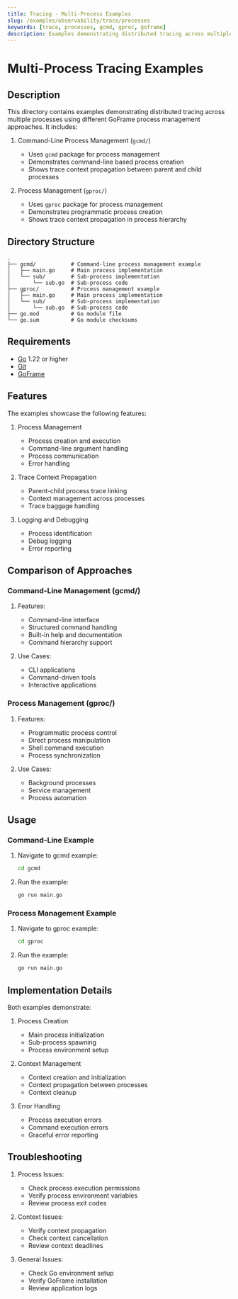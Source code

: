 ```yaml
---
title: Tracing - Multi-Process Examples
slug: /examples/observability/trace/processes
keywords: [trace, processes, gcmd, gproc, goframe]
description: Examples demonstrating distributed tracing across multiple processes using different GoFrame process management approaches
---
```


# Multi-Process Tracing Examples

## Description

This directory contains examples demonstrating distributed tracing across multiple processes using different GoFrame process management approaches. It includes:

1. Command-Line Process Management (`gcmd/`)
   - Uses `gcmd` package for process management
   - Demonstrates command-line based process creation
   - Shows trace context propagation between parent and child processes

2. Process Management (`gproc/`)
   - Uses `gproc` package for process management
   - Demonstrates programmatic process creation
   - Shows trace context propagation in process hierarchy

## Directory Structure

```
.
├── gcmd/           # Command-line process management example
│   ├── main.go     # Main process implementation
│   └── sub/        # Sub-process implementation
│       └── sub.go  # Sub-process code
├── gproc/          # Process management example
│   ├── main.go     # Main process implementation
│   └── sub/        # Sub-process implementation
│       └── sub.go  # Sub-process code
├── go.mod          # Go module file
└── go.sum          # Go module checksums
```

## Requirements

- [Go](https://golang.org/dl/) 1.22 or higher
- [Git](https://git-scm.com/downloads)
- [GoFrame](https://goframe.org)

## Features

The examples showcase the following features:

1. Process Management
   - Process creation and execution
   - Command-line argument handling
   - Process communication
   - Error handling

2. Trace Context Propagation
   - Parent-child process trace linking
   - Context management across processes
   - Trace baggage handling

3. Logging and Debugging
   - Process identification
   - Debug logging
   - Error reporting

## Comparison of Approaches

### Command-Line Management (gcmd/)
1. Features:
   - Command-line interface
   - Structured command handling
   - Built-in help and documentation
   - Command hierarchy support

2. Use Cases:
   - CLI applications
   - Command-driven tools
   - Interactive applications

### Process Management (gproc/)
1. Features:
   - Programmatic process control
   - Direct process manipulation
   - Shell command execution
   - Process synchronization

2. Use Cases:
   - Background processes
   - Service management
   - Process automation

## Usage

### Command-Line Example
1. Navigate to gcmd example:
   ```bash
   cd gcmd
   ```

2. Run the example:
   ```bash
   go run main.go
   ```

### Process Management Example
1. Navigate to gproc example:
   ```bash
   cd gproc
   ```

2. Run the example:
   ```bash
   go run main.go
   ```

## Implementation Details

Both examples demonstrate:

1. Process Creation
   - Main process initialization
   - Sub-process spawning
   - Process environment setup

2. Context Management
   - Context creation and initialization
   - Context propagation between processes
   - Context cleanup

3. Error Handling
   - Process execution errors
   - Command execution errors
   - Graceful error reporting

## Troubleshooting

1. Process Issues:
   - Check process execution permissions
   - Verify process environment variables
   - Review process exit codes

2. Context Issues:
   - Verify context propagation
   - Check context cancellation
   - Review context deadlines

3. General Issues:
   - Check Go environment setup
   - Verify GoFrame installation
   - Review application logs
